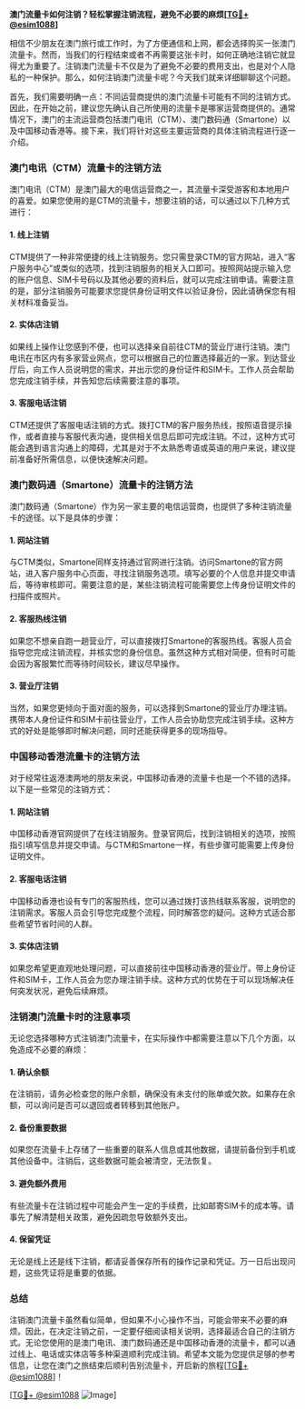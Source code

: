 **澳门流量卡如何注销？轻松掌握注销流程，避免不必要的麻烦[[TG💪+ @esim1088](https://t.me/s/esim1088)]**

相信不少朋友在澳门旅行或工作时，为了方便通信和上网，都会选择购买一张澳门流量卡。然而，当我们的行程结束或者不再需要这张卡时，如何正确地注销它就显得尤为重要了。注销澳门流量卡不仅是为了避免不必要的费用支出，也是对个人隐私的一种保护。那么，如何注销澳门流量卡呢？今天我们就来详细聊聊这个问题。

首先，我们需要明确一点：不同运营商提供的澳门流量卡可能有不同的注销方式。因此，在开始之前，建议您先确认自己所使用的流量卡是哪家运营商提供的。通常情况下，澳门的主流运营商包括澳门电讯（CTM）、澳门数码通（Smartone）以及中国移动香港等。接下来，我们将针对这些主要运营商的具体注销流程进行逐一介绍。

### **澳门电讯（CTM）流量卡的注销方法**

澳门电讯（CTM）是澳门最大的电信运营商之一，其流量卡深受游客和本地用户的喜爱。如果您使用的是CTM的流量卡，想要注销的话，可以通过以下几种方式进行：

#### **1. 线上注销**
CTM提供了一种非常便捷的线上注销服务。您只需登录CTM的官方网站，进入“客户服务中心”或类似的选项，找到注销服务的相关入口即可。按照网站提示输入您的账户信息、SIM卡号码以及其他必要的资料后，就可以完成注销申请。需要注意的是，部分注销服务可能要求您提供身份证明文件以验证身份，因此请确保您有相关材料准备妥当。

#### **2. 实体店注销**
如果线上操作让您感到不便，也可以选择亲自前往CTM的营业厅进行注销。澳门电讯在市区内有多家营业网点，您可以根据自己的位置选择最近的一家。到达营业厅后，向工作人员说明您的需求，并出示您的身份证件和SIM卡。工作人员会帮助您完成注销手续，并告知您后续需要注意的事项。

#### **3. 客服电话注销**
CTM还提供了客服电话注销的方式。拨打CTM的客户服务热线，按照语音提示操作，或者直接与客服代表沟通，提供相关信息后即可完成注销。不过，这种方式可能会遇到语言沟通上的障碍，尤其是对于不太熟悉粤语或英语的用户来说，建议提前准备好所需信息，以便快速解决问题。

### **澳门数码通（Smartone）流量卡的注销方法**

澳门数码通（Smartone）作为另一家主要的电信运营商，也提供了多种注销流量卡的途径。以下是具体的步骤：

#### **1. 网站注销**
与CTM类似，Smartone同样支持通过官网进行注销。访问Smartone的官方网站，进入客户服务中心页面，寻找注销服务选项。填写必要的个人信息并提交申请后，等待审核即可。需要注意的是，某些注销流程可能需要您上传身份证明文件的扫描件或照片。

#### **2. 客服热线注销**
如果您不想亲自跑一趟营业厅，可以直接拨打Smartone的客服热线。客服人员会指导您完成注销流程，并核实您的身份信息。虽然这种方式相对简便，但有时可能会因为客服繁忙而等待时间较长，建议尽早操作。

#### **3. 营业厅注销**
当然，如果您更倾向于面对面的服务，可以选择到Smartone的营业厅办理注销。携带本人身份证件和SIM卡前往营业厅，工作人员会协助您完成注销手续。这种方式的好处是能够即时解决问题，同时还能获得更多的现场指导。

### **中国移动香港流量卡的注销方法**

对于经常往返港澳两地的朋友来说，中国移动香港的流量卡也是一个不错的选择。以下是一些常见的注销方式：

#### **1. 网站注销**
中国移动香港官网提供了在线注销服务。登录官网后，找到注销相关的选项，按照指引填写信息并提交申请。与CTM和Smartone一样，有些步骤可能需要上传身份证明文件。

#### **2. 客服电话注销**
中国移动香港也设有专门的客服热线，您可以通过拨打该热线联系客服，说明您的注销需求。客服人员会引导您完成整个流程，同时解答您的疑问。这种方式适合那些希望节省时间的人群。

#### **3. 实体店注销**
如果您希望更直观地处理问题，可以直接前往中国移动香港的营业厅。带上身份证件和SIM卡，工作人员会为您办理注销手续。这种方式的优势在于可以现场解决任何突发状况，避免后续麻烦。

### **注销澳门流量卡时的注意事项**

无论您选择哪种方式注销澳门流量卡，在实际操作中都需要注意以下几个方面，以免造成不必要的麻烦：

#### **1. 确认余额**
在注销前，请务必检查您的账户余额，确保没有未支付的账单或欠款。如果存在余额，可以询问是否可以退回或者转移到其他账户。

#### **2. 备份重要数据**
如果您在流量卡上存储了一些重要的联系人信息或其他数据，请提前备份到手机或其他设备中。注销后，这些数据可能会被清空，无法恢复。

#### **3. 避免额外费用**
有些流量卡在注销过程中可能会产生一定的手续费，比如邮寄SIM卡的成本等。请事先了解清楚相关政策，避免因疏忽导致额外支出。

#### **4. 保留凭证**
无论是线上还是线下注销，都请妥善保存所有的操作记录和凭证。万一日后出现问题，这些凭证将是重要的依据。

### **总结**

注销澳门流量卡虽然看似简单，但如果不小心操作不当，可能会带来不必要的麻烦。因此，在决定注销之前，一定要仔细阅读相关说明，选择最适合自己的注销方式。无论您使用的是澳门电讯、澳门数码通还是中国移动香港的流量卡，都可以通过线上、电话或实体店等多种渠道顺利完成注销。希望本文能为您提供足够的参考信息，让您在澳门之旅结束后顺利告别流量卡，开启新的旅程[[TG💪+ @esim1088](https://t.me/s/esim1088)]！

[[TG💪+ @esim1088](https://t.me/s/esim1088) ![Image](https://i.postimg.cc/4NQfJmqS/Snipaste-2025-05-13-00-14-12.png)]